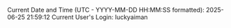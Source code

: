 Current Date and Time (UTC - YYYY-MM-DD HH:MM:SS formatted): 2025-06-25 21:59:12
Current User's Login: luckyaiman
